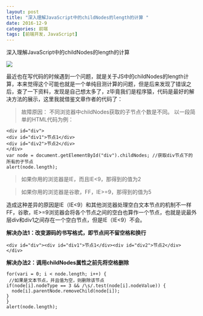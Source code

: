 ```yaml
---
layout: post
title: "深入理解JavaScript中的childNodes的length的计算 "
date: 2016-12-9
categories: 前端
tags: [前端开发，JavaScript]
---
```


深入理解JavaScript中的childNodes的length的计算

![](http://oq2sjn05e.bkt.clouddn.com/2016-12-9-FEW-ChildNodes.jpg)

<!-- more -->

最近也在写代码的时候遇到一个问题，就是关于JS中的childNodes的length计算，本来觉得这个可能也就是一个单纯目测计算的问题，但是后来发现了错误之后，查了一下资料，发现是自己想太多了，z毕竟我们是程序猿，代码是最好的解决方法的展示，这里我就借鉴文章作者的代码了：

>故障原因： 不同浏览器中childNodes获取的子节点个数是不同。 以一段简单的HTML代码为例：

    <div id="div">
    <div id="div1">节点1</div>
    <div id="div2">节点2</div>
    </div>
    var node = document.getElementById("div").childNodes; //获取div节点下的所有的子节点
    alert(node.length);

>如果你用的浏览器是IE，而且IE<9，那得到的值为2 

>如果你用的浏览器是谷歌，FF，IE>=9，那得到的值为5  

造成这种差异的原因是IE（IE<9）和其他浏览器处理空白文本节点的机制不一样 FF，谷歌，IE>=9浏览器会将各个节点之间的空白也算作一个节点，也就是说最外层div和div1之间存在一个空白节点，但是IE（IE<9）不会。

**解决办法1：改变源码的书写格式，即节点间不留空格和换行**
	
    <div id="div"><div id="div1">节点1</div><div id="div2">节点2</div></div>

 **解决办法2：调用childNodes属性之前先将空格删除**

    for(vari = 0; i < node.length; i++) {
     //如果是文本节点，并且值为空，则删除该节点
    if(node[i].nodeType == 3 && /\s/.test(node[i].nodeValue)) {
      node[i].parentNode.removeChild(node[i]);       
    }
    }
    alert(node.length);